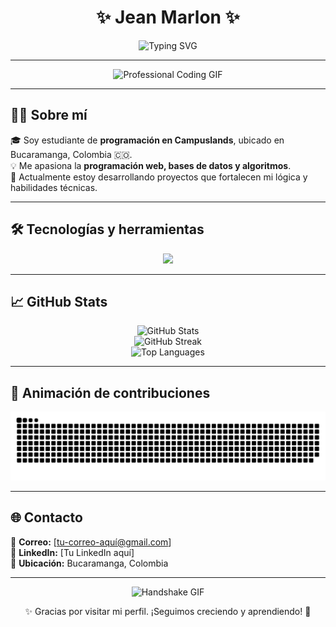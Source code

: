 <h1 align="center">✨ Jean Marlon ✨</h1>

<p align="center">
  <img src="https://readme-typing-svg.demolab.com?font=Fira+Code&weight=500&size=25&pause=1000&color=00F5FF&center=true&vCenter=true&width=500&lines=Hola%2C+bienvenido+a+mi+GitHub;Soy+Jean+Marlon;Estudiante+de+Programaci%C3%B3n+en+Campuslands;Desarrollador+Web+en+formaci%C3%B3n;Amante+de+la+tecnolog%C3%ADa+y+la+l%C3%B3gica" alt="Typing SVG" />
</p>

---

<p align="center">
  <img src="https://i.gifer.com/7VE.gif" width="400" alt="Professional Coding GIF"/>
</p>

---

## 👨‍💻 Sobre mí

🎓 Soy estudiante de **programación en Campuslands**, ubicado en Bucaramanga, Colombia 🇨🇴.  
💡 Me apasiona la **programación web, bases de datos y algoritmos**.  
🚀 Actualmente estoy desarrollando proyectos que fortalecen mi lógica y habilidades técnicas.

---

## 🛠️ Tecnologías y herramientas

<p align="center">
  <img src="https://skillicons.dev/icons?i=python,html,css,js,mysql,mongodb,git" />
</p>

---

## 📈 GitHub Stats

<p align="center">
  <img src="https://github-readme-stats.vercel.app/api?username=JeanMarlonDev&show_icons=true&theme=onedark" alt="GitHub Stats"/>
  <br/>
  <img src="https://github-readme-streak-stats.herokuapp.com/?user=JeanMarlonDev&theme=onedark" alt="GitHub Streak"/>
  <br/>
  <img src="https://github-readme-stats.vercel.app/api/top-langs/?username=JeanMarlonDev&layout=compact&theme=onedark" alt="Top Languages"/>
</p>

---

## 🐍 Animación de contribuciones

<p align="center">
  <img src="https://github.com/Platane/snk/raw/output/github-contribution-grid-snake.svg" alt="Snake animation"/>
</p>

---

## 🌐 Contacto

📩 **Correo:** [tu-correo-aquí@gmail.com]  
💼 **LinkedIn:** [Tu LinkedIn aquí]  
📍 **Ubicación:** Bucaramanga, Colombia

---

<p align="center">
  <img src="https://media.giphy.com/media/xT9IgzoKnwFNmISR8I/giphy.gif" width="150" alt="Handshake GIF"/>
</p>

<p align="center">
  ✨ Gracias por visitar mi perfil. ¡Seguimos creciendo y aprendiendo! 🚀
</p>
